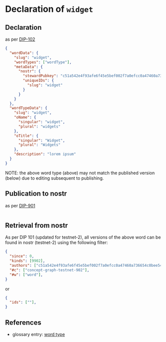Declaration of `widget`
=====

## Declaration

as per [DIP-102](../102.md)

```json
{
  "wordData": {
    "slug": "widget",
    "wordTypes": ["wordType"],
    "metaData": {
      "nostr": {
        "stewardPubkey": "c51a542e4f93afe6f45e5bef002f7a0efcc0a47460a736654c0bee5402c482fa",
        "uniqueIDs": {
          "slug": "widget"
        }
      }
    }
  },
  "wordTypeData": {
    "slug": "widget",
    "oName": {
      "singular": "widget",
      "plural": "widgets"
    },
    "oTitle": {
      "singular": "Widget",
      "plural": "Widgets"
    },
    "description": "lorem ipsum"
  }
}
```

NOTE: the above word type (above) may not match the published version (below) due to editing subsequent to publishing.

## Publication to nostr

as per [DIP-901](../../networking/nostr/901.md)

```json
```

## Retrieval from nostr

As per DIP 101 (updated for testnet-2), all versions of the above word can be found in nostr (testnet-2) using the following filter:

```json
{
  "since": 0,
  "kinds": [9902],
  "authors": ["c51a542e4f93afe6f45e5bef002f7a0efcc0a47460a736654c0bee5402c482fa"],
  "#c": ["concept-graph-testnet-902"],
  "#w": ["word"],
}
```

or

```json
{
  "ids": [""],
}
```

## References

- glossary entry: [word type](../../../glossary/wordType.md)
